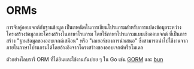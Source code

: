 # ORMs

การจับคู่ออบเจกต์กับฐานข้อมูล เป็นเทคนิคในการเขียนโปรแกรมสำหรับการแปลงข้อมูลระหว่างโครงสร้างข้อมูลและโครงสร้างในภาษาโรแกรม โดยใช้ภาษาโปรแกรมแบบเชิงออบเจกต์ ที่เป็นการสร้าง "ฐานข้อมูลของออบเจกต์เสมือน" หรือ "เลเยอร์ของการนำเสนอ" ซึ่งสามารถนำไปใช้งานจากภายในภาษาโปรแกรมได้โดยอ้างอิงจากโครงสร้างของออบเจกต์หรือโมเดล

ตัวอย่างไลบรารี ORM ที่ได้ยินและใช้งานกันบ่อย ๆ ใน Go เช่น [GORM](https://gorm.io/) และ [bun](https://github.com/uptrace/bun)
